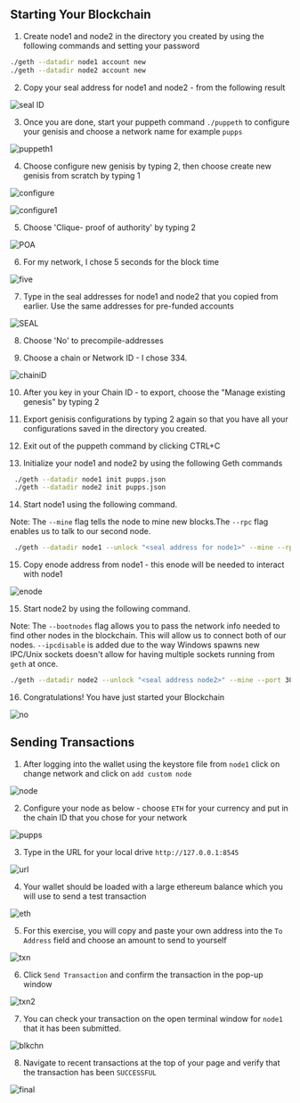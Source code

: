
## Starting Your Blockchain

1) Create node1 and node2 in the directory you created by using the following commands and setting your password 
       
 ```bash
 ./geth --datadir node1 account new
 ./geth --datadir node2 account new
 ```
2) Copy your seal address for node1 and node2 - from the following result 

![seal ID](Images/sealID.png)

3) Once you are done, start your puppeth command `./puppeth` to configure your genisis and choose a network name for example `pupps`

![puppeth1](Images/puppeth1.png)

4) Choose configure new genisis by typing 2, then choose create new genisis from scratch by typing 1 

![configure](Images/configure.png)

![configure1](Images/configure1.png)

5) Choose 'Clique- proof of authority' by typing 2 

![POA](Images/POA.png)

6) For my network, I chose 5 seconds for the block time

![five](Images/fives.png)

7) Type in the seal addresses for node1 and node2 that you copied from earlier. Use the same addresses for pre-funded accounts 

![SEAL](Images/seal.png)

8) Choose 'No' to precompile-addresses

9) Choose a chain or Network ID - I chose 334. 

![chainiD](Images/chainiD.png)

10) After you key in your Chain ID - to export, choose the "Manage existing genesis" by typing 2

11) Export genisis configurations by typing 2 again so that you have all your configurations saved in the directory you created. 

12) Exit out of the puppeth command by clicking CTRL+C

13) Initialize your node1 and node2 by using the following Geth commands
```bash
 ./geth --datadir node1 init pupps.json
 ./geth --datadir node2 init pupps.json
 ```
14) Start node1 using the following command. 

Note: The `--mine` flag tells the node to mine new blocks.The `--rpc` flag enables us to talk to our second node. 

```bash
 ./geth --datadir node1 --unlock "<seal address for node1>" --mine --rpc --allow-insecure-unlock
 ```
15) Copy enode address from node1 - this enode will be needed to interact with node1 

![enode](Images/enode.png)

15) Start node2 by using the following command. 

Note: The `--bootnodes` flag allows you to pass the network info needed to find other nodes in the blockchain. This will allow us to connect both of our nodes. `--ipcdisable` is added due to the way Windows spawns new IPC/Unix sockets doesn't allow for having multiple sockets running from `geth` at once.

```bash   
./geth --datadir node2 --unlock "<seal address node2>" --mine --port 30304 --bootnodes "<enode address>" --ipcdisable --allow-insecure-unlock
 ```    
16) Congratulations! You have just started your Blockchain 
    
![no](Images/no.png)

## Sending Transactions 

1) After logging into the wallet using the keystore file from `node1` click on change network and click on `add custom node`

![node](Images/customnode.png)

2) Configure your node as below - choose `ETH` for your currency and put in the chain ID that you chose for your network 

![pupps](Images/pupps.png)

3) Type in the URL for your local drive `http://127.0.0.1:8545`

![url](Images/uRL.png)

4) Your wallet should be loaded with a large ethereum balance which you will use to send a test transaction

![eth](Images/eth.png)

5) For this exercise, you will copy and paste your own address into the `To Address` field and choose an amount to send to yourself 

![txn](Images/txn.png)

6) Click `Send Transaction` and confirm the transaction in the pop-up window

![txn2](Images/txn2.png)

7) You can check your transaction on the open terminal window for `node1` that it has been submitted. 

![blkchn](Images/blockchain.png)

8) Navigate to recent transactions at the top of your page and verify that the transaction has been `SUCCESSFUL`

![final](Images/final.png)
